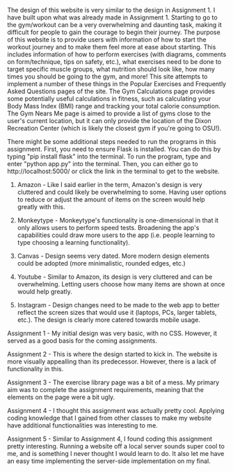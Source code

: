 The design of this website is very similar to the design in Assignment 1. I have built upon what was already made in Assignment 1. Starting to go to the gym/workout can be a very overwhelming and daunting task, making it difficult for people to gain the courage to begin their journey. The purpose of this website is to provide users with information of how to start the workout journey and to make them feel more at ease about starting. This includes information of how to perform exercises (with diagrams, comments on form/technique, tips on safety, etc.), what exercises need to be done to target specific muscle groups, what nutrition should look like, how many times you should be going to the gym, and more! This site attempts to implement a number of these things in the Popular Exercises and Frequently Asked Questions pages of the site. The Gym Calculations page provides some potentially useful calculations in fitness, such as calculating your Body Mass Index (BMI) range and tracking your total calorie consumption. The Gym Nears Me page is aimed to provide a list of gyms close to the user's current location, but it can only provide the location of the Dixon Recreation Center (which is likely the closest gym if you're going to OSU!).

There might be some additional steps needed to run the programs in this assignment. First, you need to ensure Flask is installed. You can do this by typing "pip install flask" into the terminal. To run the program, type and enter "python app.py" into the terminal. Then, you can either go to http://localhost:5000/ or click the link in the terminal to get to the website. 

1. Amazon - Like I said earlier in the term, Amazon's design is very cluttered and could likely be overwhelming to some. Having user options to reduce or adjust the amount of items on the screen would help greatly with this.

2. Monkeytype - Monkeytype's functionality is one-dimensional in that it only allows users to perform speed tests. Broadening the app's capabilities could draw more users to the app (i.e. people learning to type choosing a learning functionality).

3. Canvas - Design seems very dated. More modern design elements could be adopted (more minimalistic, rounded edges, etc.)

4. Youtube - Similar to Amazon, its design is very cluttered and can be overwhelming. Letting users choose how many items are shown at once would help greatly.

5. Instagram - Design changes need to be made to the web app to better reflect the screen sizes that would use it (laptops, PCs, larger tablets, etc.). The design is clearly more catered towards mobile usage.

Assignment 1 - My initial design was very basic, with no CSS. However, it served as a good basis for the coming assignments.

Assignment 2 - This is where the design started to kick in. The website is more visually appealling than its predecessor. However, there is a lack of functionality in this.

Assignment 3 - The exercise library page was a bit of a mess. My primary aim was to complete the assignment requirements, meaning that the elements on the page were a bit ugly.

Assignment 4 - I thought this assignment was actually pretty cool. Applying coding knowledge that I gained from other classes to make my website have additional functionalities was interesting to me.

Assignment 5 - Similar to Assignment 4, I found coding this assignment pretty interesting. Running a website off a local server sounds super cool to me, and is something I never thought I would learn to do. It also let me have an easy time implementing the server-side implementation on my final.
